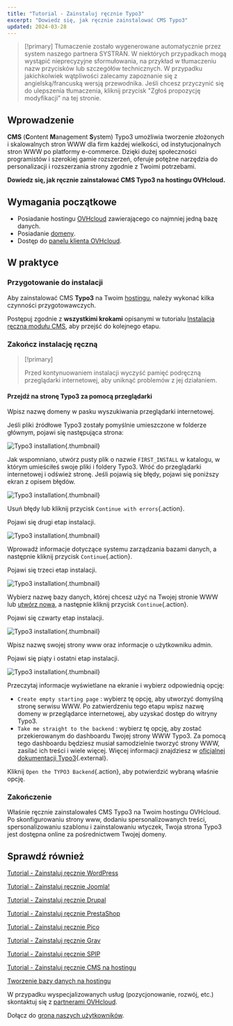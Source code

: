 ```yaml
---
title: "Tutorial - Zainstaluj ręcznie Typo3"
excerpt: "Dowiedz się, jak ręcznie zainstalować CMS Typo3"
updated: 2024-03-28
---
```


> [!primary]
> Tłumaczenie zostało wygenerowane automatycznie przez system naszego partnera SYSTRAN. W niektórych przypadkach mogą wystąpić nieprecyzyjne sformułowania, na przykład w tłumaczeniu nazw przycisków lub szczegółów technicznych. W przypadku jakichkolwiek wątpliwości zalecamy zapoznanie się z angielską/francuską wersją przewodnika. Jeśli chcesz przyczynić się do ulepszenia tłumaczenia, kliknij przycisk "Zgłoś propozycję modyfikacji" na tej stronie.
>

## Wprowadzenie

**CMS** (**C**ontent **M**anagement **S**ystem) Typo3 umożliwia tworzenie złożonych i skalowalnych stron WWW dla firm każdej wielkości, od instytucjonalnych stron WWW po platformy e-commerce. Dzięki dużej społeczności programistów i szerokiej gamie rozszerzeń,  oferuje potężne narzędzia do personalizacji i rozszerzania strony zgodnie z Twoimi potrzebami.

**Dowiedz się, jak ręcznie zainstalować CMS Typo3 na hostingu OVHcloud.**

## Wymagania początkowe

- Posiadanie hostingu [OVHcloud](/links/web/hosting) zawierającego co najmniej jedną bazę danych.
- Posiadanie [domeny](/links/web/domains).
- Dostęp do [panelu klienta OVHcloud](/links/manager).

## W praktyce

### Przygotowanie do instalacji

Aby zainstalować CMS **Typo3** na Twoim [hostingu](/links/web/hosting), należy wykonać kilka czynności przygotowawczych.

Postępuj zgodnie z **wszystkimi krokami** opisanymi w tutorialu [Instalacja ręczna modułu CMS](/pages/web_cloud/web_hosting/cms_manual_installation), aby przejść do kolejnego etapu.

### Zakończ instalację ręczną

> [!primary]
>
> Przed kontynuowaniem instalacji wyczyść pamięć podręczną przeglądarki internetowej, aby uniknąć problemów z jej działaniem.
>

#### Przejdź na stronę Typo3 za pomocą przeglądarki

Wpisz nazwę domeny w pasku wyszukiwania przeglądarki internetowej.

Jeśli pliki źródłowe Typo3 zostały pomyślnie umieszczone w folderze głównym, pojawi się następująca strona:

![Typo3 installation](/pages/assets/screens/other/cms/typo3/install_step_one.png){.thumbnail}

Jak wspomniano, utwórz pusty plik o nazwie `FIRST_INSTALL` w katalogu, w którym umieściłeś swoje pliki i foldery Typo3. Wróć do przeglądarki internetowej i odśwież stronę. Jeśli pojawią się błędy, pojawi się poniższy ekran z opisem błędów.

![Typo3 installation](/pages/assets/screens/other/cms/typo3/install_step_2_error.png){.thumbnail}

Usuń błędy lub kliknij przycisk `Continue with errors`{.action}.

Pojawi się drugi etap instalacji.

![Typo3 installation](/pages/assets/screens/other/cms/typo3/install_step_2.png){.thumbnail}

Wprowadź informacje dotyczące systemu zarządzania bazami danych, a następnie kliknij przycisk `Continue`{.action}.

Pojawi się trzeci etap instalacji.

![Typo3 installation](/pages/assets/screens/other/cms/typo3/install_step_3.png){.thumbnail}

Wybierz nazwę bazy danych, której chcesz użyć na Twojej stronie WWW lub [utwórz nową](/pages/web_cloud/web_hosting/sql_create_database), a następnie kliknij przycisk `Continue`{.action}.

Pojawi się czwarty etap instalacji.

![Typo3 installation](/pages/assets/screens/other/cms/typo3/install_step_4.png){.thumbnail}

Wpisz nazwę swojej strony www oraz informacje o użytkowniku admin.

Pojawi się piąty i ostatni etap instalacji.

![Typo3 installation](/pages/assets/screens/other/cms/typo3/install_step_5.png){.thumbnail}

Przeczytaj informacje wyświetlane na ekranie i wybierz odpowiednią opcję:

- `Create empty starting page` : wybierz tę opcję, aby utworzyć domyślną stronę serwisu WWW. Po zatwierdzeniu tego etapu wpisz nazwę domeny w przeglądarce internetowej, aby uzyskać dostęp do witryny Typo3.
- `Take me straight to the backend` : wybierz tę opcję, aby zostać przekierowanym do dashboardu Twojej strony WWW Typo3. Za pomocą tego dashboardu będziesz musiał samodzielnie tworzyć strony WWW, zasilać ich treści i wiele więcej. Więcej informacji znajdziesz w [oficjalnej dokumentacji Typo3](https://docs.typo3.org/Home/GettingStarted.html){.external}.

Kliknij `Open the TYPO3 Backend`{.action}, aby potwierdzić wybraną właśnie opcję.

### Zakończenie

Właśnie ręcznie zainstalowałeś CMS Typo3 na Twoim hostingu OVHcloud. Po skonfigurowaniu strony www, dodaniu spersonalizowanych treści, spersonalizowaniu szablonu i zainstalowaniu wtyczek, Twoja strona Typo3 jest dostępna online za pośrednictwem Twojej domeny.

## Sprawdź również <a name="go-further"></a>

[Tutorial - Zainstaluj ręcznie WordPress](/pages/web_cloud/web_hosting/cms_manual_installation_wordpress)

[Tutorial - Zainstaluj ręcznie Joomla!](/pages/web_cloud/web_hosting/cms_manual_installation_joomla)

[Tutorial - Zainstaluj ręcznie Drupal](/pages/web_cloud/web_hosting/cms_manual_installation_drupal)

[Tutorial - Zainstaluj ręcznie PrestaShop](/pages/web_cloud/web_hosting/cms_manual_installation_prestashop)

[Tutorial - Zainstaluj ręcznie Pico](/pages/web_cloud/web_hosting/cms_manual_installation_pico)

[Tutorial - Zainstaluj ręcznie Grav](/pages/web_cloud/web_hosting/cms_manual_installation_grav)

[Tutorial - Zainstaluj ręcznie SPIP](/pages/web_cloud/web_hosting/cms_manual_installation_spip)

[Tutorial - Zainstaluj ręcznie CMS na hostingu](/pages/web_cloud/web_hosting/cms_manual_installation)

[Tworzenie bazy danych na hostingu](/pages/web_cloud/web_hosting/sql_create_database)
 
W przypadku wyspecjalizowanych usług (pozycjonowanie, rozwój, etc.) skontaktuj się z [partnerami OVHcloud](/links/partner).
 
Dołącz do [grona naszych użytkowników](/links/community).